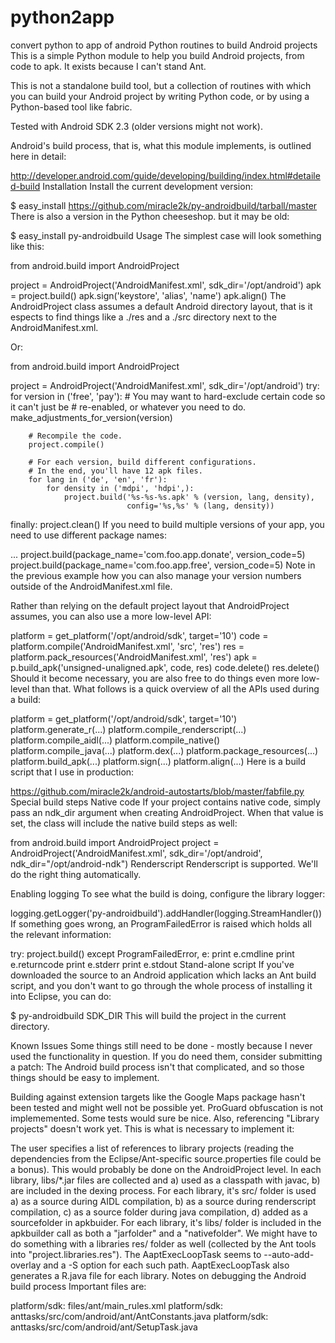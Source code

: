 # python2app
convert python to app of android
Python routines to build Android projects
This is a simple Python module to help you build Android projects, from code to apk. It exists because I can't stand Ant.

This is not a standalone build tool, but a collection of routines with which you can build your Android project by writing Python code, or by using a Python-based tool like fabric.

Tested with Android SDK 2.3 (older versions might not work).

Android's build process, that is, what this module implements, is outlined here in detail:

http://developer.android.com/guide/developing/building/index.html#detailed-build
Installation
Install the current development version:

$ easy_install https://github.com/miracle2k/py-androidbuild/tarball/master
There is also a version in the Python cheeseshop. but it may be old:

$ easy_install py-androidbuild
Usage
The simplest case will look something like this:

from android.build import AndroidProject

project = AndroidProject('AndroidManifest.xml', sdk_dir='/opt/android')
apk = project.build()
apk.sign('keystore', 'alias', 'name')
apk.align()
The AndroidProject class assumes a default Android directory layout, that is it espects to find things like a ./res and a ./src directory next to the AndroidManifest.xml.

Or:

from android.build import AndroidProject

project = AndroidProject('AndroidManifest.xml', sdk_dir='/opt/android')
try:
    for version in ('free', 'pay'):
        # You may want to hard-exclude certain code so it can't just be
        # re-enabled, or whatever you need to do.
        make_adjustments_for_version(version)

        # Recompile the code.
        project.compile()

        # For each version, build different configurations.
        # In the end, you'll have 12 apk files.
        for lang in ('de', 'en', 'fr'):
            for density in ('mdpi', 'hdpi',):
                project.build('%s-%s-%s.apk' % (version, lang, density),
                              config='%s,%s' % (lang, density))
finally:
    project.clean()
If you need to build multiple versions of your app, you need to use different package names:

...
project.build(package_name='com.foo.app.donate', version_code=5)
project.build(package_name='com.foo.app.free', version_code=5)
Note in the previous example how you can also manage your version numbers outside of the AndroidManifest.xml file.

Rather than relying on the default project layout that AndroidProject assumes, you can also use a more low-level API:

platform = get_platform('/opt/android/sdk', target='10')
code = platform.compile('AndroidManifest.xml', 'src', 'res')
res = platform.pack_resources('AndroidManifest.xml', 'res')
apk = p.build_apk('unsigned-unaligned.apk', code, res)
code.delete()
res.delete()
Should it become necessary, you are also free to do things even more low-level than that. What follows is a quick overview of all the APIs used during a build:

platform = get_platform('/opt/android/sdk', target='10')
platform.generate_r(...)
platform.compile_renderscript(...)
platform.compile_aidl(...)
platform.compile_native()
platform.compile_java(...)
platform.dex(...)
platform.package_resources(...)
platform.build_apk(...)
platform.sign(...)
platform.align(...)
Here is a build script that I use in production:

https://github.com/miracle2k/android-autostarts/blob/master/fabfile.py
Special build steps
Native code
If your project contains native code, simply pass an ndk_dir argument when creating AndroidProject. When that value is set, the class will include the native build steps as well:

from android.build import AndroidProject
project = AndroidProject('AndroidManifest.xml', sdk_dir='/opt/android', ndk_dir="/opt/android-ndk")
Renderscript
Renderscript is supported. We'll do the right thing automatically.

Enabling logging
To see what the build is doing, configure the library logger:

logging.getLogger('py-androidbuild').addHandler(logging.StreamHandler())
If something goes wrong, an ProgramFailedError is raised which holds all the relevant information:

try:
    project.build()
except ProgramFailedError, e:
    print e.cmdline
    print e.returncode
    print e.stderr
    print e.stdout
Stand-alone script
If you've downloaded the source to an Android application which lacks an Ant build script, and you don't want to go through the whole process of installing it into Eclipse, you can do:

$ py-androidbuild SDK_DIR
This will build the project in the current directory.

Known Issues
Some things still need to be done - mostly because I never used the functionality in question. If you do need them, consider submitting a patch: The Android build process isn't that complicated, and so those things should be easy to implement.

Building against extension targets like the Google Maps package hasn't been tested and might well not be possible yet.
ProGuard obfuscation is not implememented.
Some tests would sure be nice.
Also, referencing "Library projects" doesn't work yet. This is what is necessary to implement it:

The user specifies a list of references to library projects (reading the dependencies from the Eclipse/Ant-specific source.properties file could be a bonus). This would probably be done on the AndroidProject level.
In each library, libs/*.jar files are collected and a) used as a classpath with javac, b) are included in the dexing process.
For each library, it's src/ folder is used a) as a source during AIDL compilation, b) as a source during renderscript compilation, c) as a source folder during java compilation, d) added as a sourcefolder in apkbuider.
For each library, it's libs/ folder is included in the apkbuilder call as both a "jarfolder" and a "nativefolder".
We might have to do something with a libraries res/ folder as well (collected by the Ant tools into "project.libraries.res"). The AaptExecLoopTask seems to --auto-add-overlay and a -S option for each such path.
AaptExecLoopTask also generates a R.java file for each library.
Notes on debugging the Android build process
Important files are:

platform/sdk: files/ant/main_rules.xml
platform/sdk: anttasks/src/com/android/ant/AntConstants.java
platform/sdk: anttasks/src/com/android/ant/SetupTask.java
